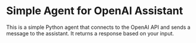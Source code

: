 

# Simple Agent for OpenAI Assistant

This is a simple Python agent that connects to the OpenAI API and sends a message to the assistant.
It returns a response based on your input.

